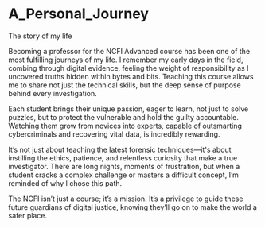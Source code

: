 # A_Personal_Journey

The story of my life

Becoming a professor for the NCFI Advanced course has been one of the most fulfilling journeys of my life. I remember my early days in the field, combing through digital evidence, feeling the weight of responsibility as I uncovered truths hidden within bytes and bits. Teaching this course allows me to share not just the technical skills, but the deep sense of purpose behind every investigation.

Each student brings their unique passion, eager to learn, not just to solve puzzles, but to protect the vulnerable and hold the guilty accountable. Watching them grow from novices into experts, capable of outsmarting cybercriminals and recovering vital data, is incredibly rewarding.

It’s not just about teaching the latest forensic techniques—it's about instilling the ethics, patience, and relentless curiosity that make a true investigator. There are long nights, moments of frustration, but when a student cracks a complex challenge or masters a difficult concept, I’m reminded of why I chose this path.

The NCFI isn’t just a course; it’s a mission. It’s a privilege to guide these future guardians of digital justice, knowing they’ll go on to make the world a safer place.
